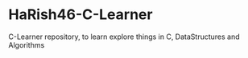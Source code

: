 # HaRish46-C-Learner
C-Learner repository, to learn explore things in C, DataStructures and Algorithms
